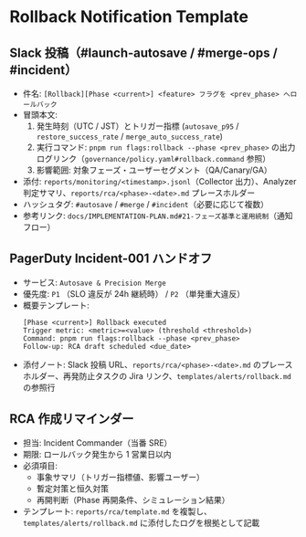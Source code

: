 # Rollback Notification Template

## Slack 投稿（#launch-autosave / #merge-ops / #incident）
- 件名: `[Rollback][Phase <current>] <feature> フラグを <prev_phase> へロールバック`
- 冒頭本文:
  1. 発生時刻（UTC / JST）とトリガー指標 (`autosave_p95` / `restore_success_rate` / `merge_auto_success_rate`)
  2. 実行コマンド: ``pnpm run flags:rollback --phase <prev_phase>`` の出力ログリンク（`governance/policy.yaml#rollback.command` 参照）
  3. 影響範囲: 対象フェーズ・ユーザーセグメント（QA/Canary/GA）
- 添付: `reports/monitoring/<timestamp>.jsonl`（Collector 出力）、Analyzer 判定サマリ、`reports/rca/<phase>-<date>.md` プレースホルダー
- ハッシュタグ: `#autosave` / `#merge` / `#incident`（必要に応じて複数）
- 参考リンク: `docs/IMPLEMENTATION-PLAN.md#21-フェーズ基準と運用統制`（通知フロー）

## PagerDuty Incident-001 ハンドオフ
- サービス: `Autosave & Precision Merge`
- 優先度: `P1` （SLO 違反が 24h 継続時） / `P2` （単発重大違反）
- 概要テンプレート:
  ```text
  [Phase <current>] Rollback executed
  Trigger metric: <metric>=<value> (threshold <threshold>)
  Command: pnpm run flags:rollback --phase <prev_phase>
  Follow-up: RCA draft scheduled <due_date>
  ```
- 添付ノート: Slack 投稿 URL、`reports/rca/<phase>-<date>.md` のプレースホルダー、再発防止タスクの Jira リンク、`templates/alerts/rollback.md` の参照行

## RCA 作成リマインダー
- 担当: Incident Commander（当番 SRE）
- 期限: ロールバック発生から 1 営業日以内
- 必須項目:
  - 事象サマリ（トリガー指標値、影響ユーザー）
  - 暫定対策と恒久対策
  - 再開判断（Phase 再開条件、シミュレーション結果）
- テンプレート: `reports/rca/template.md` を複製し、`templates/alerts/rollback.md` に添付したログを根拠として記載
